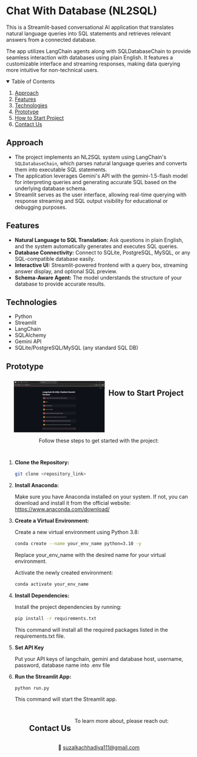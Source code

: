 # Chat With Database (NL2SQL)

This is a Streamlit-based conversational AI application that translates natural language queries into SQL statements and retrieves relevant answers from a connected database.

The app utilizes LangChain agents along with SQLDatabaseChain to provide seamless interaction with databases using plain English. It features a customizable interface and streaming responses, making data querying more intuitive for non-technical users.

<details open="open">
  <summary>Table of Contents</summary>
  <ol>
    <li><a href="#Approach">Approach</a></li>
    <li><a href="#Features">Features</a></li>
    <li><a href="#Technologies">Technologies</a></li>
    <li><a href="#Prototype">Prototype</a></li>
    <li><a href="#How-to-Start-Project">How to Start Project</a></li>
    <li><a href="#Contact-Us">Contact Us</a></li>
  </ol>
</details>

## Approach

- The project implements an NL2SQL system using LangChain's `SQLDatabaseChain`, which parses natural language queries and converts them into executable SQL statements.
- The application leverages Gemini's API with the gemini-1.5-flash model for interpreting queries and generating accurate SQL based on the underlying database schema.
- Streamlit serves as the user interface, allowing real-time querying with response streaming and SQL output visibility for educational or debugging purposes.

## Features

- **Natural Language to SQL Translation:** Ask questions in plain English, and the system automatically generates and executes SQL queries.
- **Database Connectivity:** Connect to SQLite, PostgreSQL, MySQL, or any SQL-compatible database easily.
- **Interactive UI:** Streamlit-powered frontend with a query box, streaming answer display, and optional SQL preview.
- **Schema-Aware Agent:** The model understands the structure of your database to provide accurate results.

## Technologies

- Python
- Streamlit
- LangChain
- SQLAlchemy
- Gemini API 
- SQLite/PostgreSQL/MySQL (any standard SQL DB)

## Prototype

<div style="display:flex; flex-wrap:wrap; gap:2%; justify-content:center;">
<img style="width:49%; margin-top:10px;" src="./assets/1.png">



## How to Start Project

Follow these steps to get started with the project:

1. **Clone the Repository:**

   ```bash
   git clone <repository_link>

2. **Install Anaconda:**
   
   Make sure you have Anaconda installed on your system. If not, you can download and install it from the official website: https://www.anaconda.com/download/
   
4. **Create a Virtual Environment:**
   
   Create a new virtual environment using Python 3.8:

   ```bash
   conda create --name your_env_name python=3.10 -y

   ```
   Replace your_env_name with the desired name for your virtual environment.
   
   Activate the newly created environment:
   ```bash
   conda activate your_env_name
   ```
5. **Install Dependencies:**
   
   Install the project dependencies by running:
   ```bash
   pip install -r requirements.txt
   ```
   This command will install all the required packages listed in the requirements.txt file.

6. **Set API Key**

    Put your API keys of langchain, gemini and database host, username, password, database name into .env file

7. **Run the Streamlit App:**

   ```bash
   python run.py
   ```
   This command will start the Streamlit app.


## Contact Us

To learn more about, please reach out:

📧 suzalkachhadiya111@gmail.com